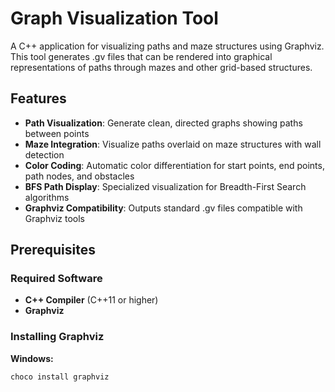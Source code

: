 # Graph Visualization Tool

A C++ application for visualizing paths and maze structures using Graphviz. This tool generates .gv files that can be rendered into graphical representations of paths through mazes and other grid-based structures.

## Features

- **Path Visualization**: Generate clean, directed graphs showing paths between points
- **Maze Integration**: Visualize paths overlaid on maze structures with wall detection
- **Color Coding**: Automatic color differentiation for start points, end points, path nodes, and obstacles
- **BFS Path Display**: Specialized visualization for Breadth-First Search algorithms
- **Graphviz Compatibility**: Outputs standard .gv files compatible with Graphviz tools

## Prerequisites

### Required Software
- **C++ Compiler** (C++11 or higher)
- **Graphviz** 

### Installing Graphviz

**Windows:**
```bash
choco install graphviz
